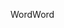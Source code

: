 <span data-ttu-id="db4da-101">Word</span><span class="sxs-lookup"><span data-stu-id="db4da-101">Word</span></span>
